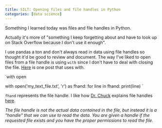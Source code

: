 ```yaml
---
title: SILT: Opening files and file handles in Python
categories: [data science]
---
```


Something I learned today was files and file handles in Python. 

Actually it's more of "something I keep forgetting about and have to look up on Stack Overflow because I don't use it enough".

I use pandas a ton and don't always read in data using file handles so thought it'd be good to review and document. The way I've liked to open files from a file handle is using `with` since I don't have to deal with closing the file. [Here](https://stackoverflow.com/questions/40096612/how-do-i-open-a-text-file-in-python) is one post that uses with.


`with open 

with open('my_text_file.txt', 'r') as fhand:
    for line in fhand:
        print(line)
`

`fhand` represents the file handle. I like how [Dr. Chuck](http://www.dr-chuck.com) explains file handles [here](https://www.py4e.com/html3/07-files).

*The file handle is not the actual data contained in the file, but instead it is a "handle" that we can use to read the data. You are given a handle if the requested file exists and you have the proper permissions to read the file.*